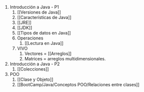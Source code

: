 1. Introducción a Java - P1 
	1. [[Versiones de Java]]
	2. [[Características de Java]]
	3. [[JRE]]
	4. [[JDK]]
	5. [[Tipos de datos en Java]]
	6. Operaciones
		1. [[Lectura en Java]]
	7. VIVO
		1. Vectores = [[Arreglos]]
		2. Matrices = arreglos multidimensionales.
2. Introducción a Java - P2
	1. [[Colecciones]] 
3. POO 
	1. [[Clase y Objeto]]
	2. [[BootCamp/Java/Conceptos POO/Relaciones entre clases]]
